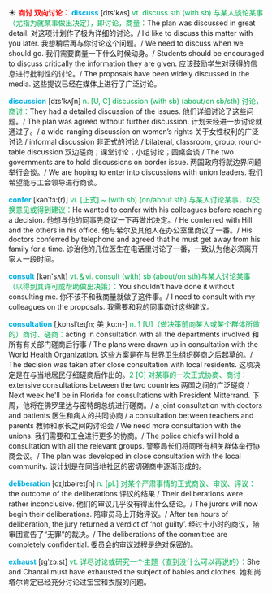 ☀ <font color="red">**商讨 双向讨论：**</font>
<font color="sky blue">**discuss**</font> [dɪs'kʌs] 
<font color="#00b050">vt. discuss sth (with sb) 与某人谈论某事（尤指为就某事做出决定），即讨论，商量：</font>The plan was discussed in great detail. 对这项计划作了极为详细的讨论。/ I’d like to discuss this matter with you later. 我想稍后再与你讨论这个问题。/ We need to discuss when we should go. 我们需要商量一下什么时候动身。/ Students should be encouraged to discuss critically the information they are given. 应该鼓励学生对获得的信息进行批判性的讨论。/ The proposals have been widely discussed in the media. 这些提议已经在媒体上进行了广泛讨论。

<font color="sky blue">**discussion**</font> [dɪs'kʌʃn] 
<font color="#00b050">n. [U, C] discussion (with sb) (about/on sb/sth) 讨论，商讨：</font>They had a detailed discussion of the issues. 他们详细讨论了这些问题。/ The plan was agreed without further discussion. 计划未经进一步讨论就通过了。/ a wide-ranging discussion on women’s rights 关于女性权利的广泛讨论 / informal discussion 非正式的讨论 / bilateral, classroom, group, round-table discussion 双边磋商；课堂讨论；小组讨论；圆桌会谈 / The two governments are to hold discussions on border issue. 两国政府将就边界问题举行会谈。/ We are hoping to enter into discussions with union leaders. 我们希望能与工会领导进行商谈。  
           
<font color="sky blue">**confer**</font> [kənˈfɜ:(r)]
<font color="#00b050">vi. [正式] ~ (with sb) (on/about sth) 与某人讨论某事，以交换意见或得到建议：</font>He wanted to confer with his colleagues before reaching a decision. 他想与他的同事先商议一下再做出决定。/ He conferred with Hill and the others in his office. 他与希尔及其他人在办公室里商议了一番。/ His doctors conferred by telephone and agreed that he must get away from his family for a time. 诊治他的几位医生在电话里讨论了一番，一致认为他必须离开家人一段时间。

<font color="sky blue">**consult**</font> [kən'sʌlt] 
<font color="#00b050">vt.＆vi. consult (with) sb (about/on sth)与某人讨论某事（以得到其许可或帮助做出决策）：</font>You shouldn’t have done it without consulting me. 你不该不和我商量就做了这件事。/ I need to consult with my colleagues on the proposals. 我需要和我的同事商讨这些建议。
                      
<font color="sky blue">**consultation**</font> [ˌkɒnslˈteɪʃn; 美 ˌkɑ:n-]
<font color="#00b050">n. 1 [U]（做决策前向某人或某个群体所做的）商讨、磋商：</font>acting in consultation with all the departments involved 和所有有关部门磋商后行事 / The plans were drawn up in consultation with the World Health Organization. 这些方案是在与世界卫生组织磋商之后起草的。/ The decision was taken after close consultation with local residents. 这项决定是在与当地居民仔细磋商后作出的。<font color="#00b050">2 [C] 对某事的一次正式协商、商讨：</font>extensive consultations between the two countries 两国之间的广泛磋商 / Next week he'll be in Florida for consultations with President Mitterrand. 下周，他将在佛罗里达与密特朗总统进行磋商。/ a joint consultation with doctors and patients 医生和病人的共同协商 / a consultation between teachers and parents 教师和家长之间的讨论会 / We need more consultation with the unions. 我们需要和工会进行更多的协商。/ The police chiefs will hold a consultation with all the relevant groups. 警察局长们将同所有相关群体举行协商会议。/ The plan was developed in close consultation with the local community. 该计划是在同当地社区的密切磋商中逐渐形成的。
           
<font color="sky blue">**deliberation**</font> [dɪˌlɪbəˈreɪʃn]
<font color="#00b050">n. [pl.] 对某个严肃事情的正式商议、审议、评议：</font>the outcome of the deliberations 评议的结果 / Their deliberations were rather inconclusive. 他们的审议几乎没有得出什么结论。/ The jurors will now begin their deliberations. 陪审员马上开始评议。/ After ten hours of deliberation, the jury returned a verdict of ‘not guilty’. 经过十小时的商议，陪审团宣告了“无罪”的裁决。/ The deliberations of the committee are completely confidential. 委员会的审议过程是绝对保密的。

<font color="sky blue">**exhaust**</font> [ɪgˈzɔ:st]
<font color="#00b050">vt. 详尽讨论或研究一个主题（直到没什么可以再说的）：</font>She and Chantal must have exhausted the subject of babies and clothes. 她和尚塔尔肯定已经充分讨论过宝宝和衣服的问题。
